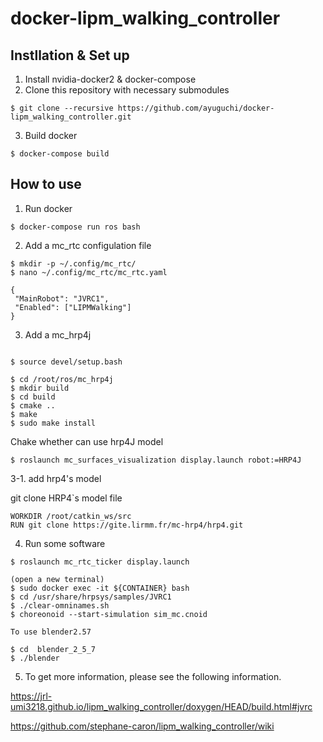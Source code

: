 # docker-lipm_walking_controller
## Instllation & Set up

1. Install nvidia-docker2 & docker-compose
2. Clone this repository with necessary submodules
 ```
 $ git clone --recursive https://github.com/ayuguchi/docker-lipm_walking_controller.git
 ```

3. Build docker
 ```
 $ docker-compose build
 ```

## How to use

1. Run docker
 ```
 $ docker-compose run ros bash
 ```

2. Add a mc_rtc configulation file
 ```
 $ mkdir -p ~/.config/mc_rtc/
 $ nano ~/.config/mc_rtc/mc_rtc.yaml
 ```
 ```
 {
  "MainRobot": "JVRC1",
  "Enabled": ["LIPMWalking"]
 }
 ```


 3. Add a mc_hrp4j
  ```

  $ source devel/setup.bash

  $ cd /root/ros/mc_hrp4j
  $ mkdir build
  $ cd build
  $ cmake ..
  $ make
  $ sudo make install
 ```

 Chake whether can use hrp4J model
 ```
 $ roslaunch mc_surfaces_visualization display.launch robot:=HRP4J
 ```

3-1. add hrp4's model

 git clone HRP4`s model file
 ```
WORKDIR /root/catkin_ws/src
RUN git clone https://gite.lirmm.fr/mc-hrp4/hrp4.git
 ```

 4. Run some software
 ```
 $ roslaunch mc_rtc_ticker display.launch

 (open a new terminal)
 $ sudo docker exec -it ${CONTAINER} bash
 $ cd /usr/share/hrpsys/samples/JVRC1
 $ ./clear-omninames.sh
 $ choreonoid --start-simulation sim_mc.cnoid

 ```

 ```
To use blender2.57

$ cd  blender_2_5_7
$ ./blender

 ```

5. To get more information, please see the following information.

https://jrl-umi3218.github.io/lipm_walking_controller/doxygen/HEAD/build.html#jvrc

https://github.com/stephane-caron/lipm_walking_controller/wiki
